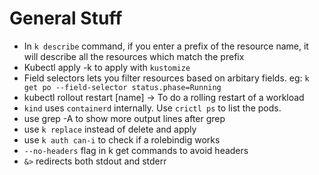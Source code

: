 # General Stuff

* In `k describe` command, if you enter a prefix of the resource name, it will describe all the resources which match the prefix
* Kubectl apply -k to apply with `kustomize`
* Field selectors lets you filter resources based on arbitary fields. eg:
  `k get po --field-selector status.phase=Running`
* kubectl rollout restart [name] -> To do a rolling restart of a workload
* `kind` uses `containerd` internally. Use `crictl ps` to list the pods.
* use grep -A to show more output lines after grep
* use `k replace` instead of delete and apply
* use `k auth can-i` to check if a rolebindig works
* `--no-headers` flag in k get commands to avoid headers
* `&>` redirects both stdout and stderr
